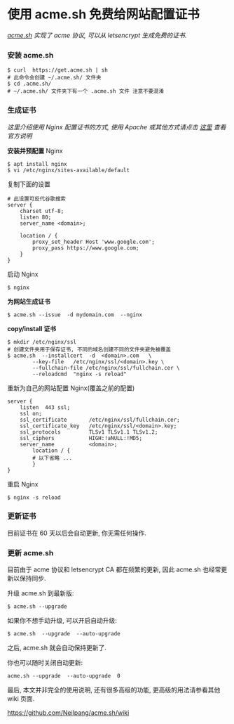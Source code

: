 # 使用 acme.sh 免费给网站配置证书
<i><a href="https://github.com/Neilpang/acme.sh/wiki/%E8%AF%B4%E6%98%8E">acme.sh</a> 实现了 acme 协议, 可以从 letsencrypt 生成免费的证书.</i>

### 安装 acme.sh
```
$ curl  https://get.acme.sh | sh
# 此命令会创建 ~/.acme.sh/ 文件夹
$ cd .acme.sh/
# ~/.acme.sh/ 文件夹下有一个 .acme.sh 文件 注意不要混淆
```

### 生成证书
<i>这里介绍使用 Nginx 配置证书的方式, 使用 Apache 或其他方式请点击 <a href="https://github.com/Neilpang/acme.sh/wiki/%E8%AF%B4%E6%98%8E">这里</a> 查看官方说明</i>

<b>安装并预配置</b> Nginx
```
$ apt install nginx
$ vi /etc/nginx/sites-available/default
```
复制下面的设置
```
# 此设置可反代谷歌搜索
server {
    charset utf-8;
    listen 80;
    server_name <domain>;

    location / {
        proxy_set_header Host 'www.google.com';
        proxy_pass https://www.google.com;
    }
}
```
启动 Nginx
```
$ nginx
```
<b>为网站生成证书</b>
```
$ acme.sh --issue  -d mydomain.com  --nginx  
```
<b>copy/install 证书</b>
```
$ mkdir /etc/nginx/ssl
# 创建文件夹用于保存证书, 不同的域名创建不同的文件夹避免被覆盖
$ acme.sh  --installcert  -d  <domain>.com   \
        --key-file   /etc/nginx/ssl/<domain>.key \
        --fullchain-file /etc/nginx/ssl/fullchain.cer \
        --reloadcmd  "nginx -s reload"
```
重新为自己的网站配置 Nginx(覆盖之前的配置)
```
server {
    listen  443 ssl;
    ssl on;
    ssl_certificate       /etc/nginx/ssl/fullchain.cer;
    ssl_certificate_key   /etc/nginx/ssl/<domain>.key;
    ssl_protocols         TLSv1 TLSv1.1 TLSv1.2;
    ssl_ciphers           HIGH:!aNULL:!MD5;
    server_name           <domain>;
        location / {
        # 以下省略 ...
        }
}
```
重启 Nginx
```
$ nginx -s reload
```

### 更新证书
目前证书在 60 天以后会自动更新, 你无需任何操作.

### 更新 acme.sh
目前由于 acme 协议和 letsencrypt CA 都在频繁的更新, 因此 acme.sh 也经常更新以保持同步.

升级 acme.sh 到最新版:
```
$ acme.sh --upgrade
```
如果你不想手动升级, 可以开启自动升级:
```
$ acme.sh  --upgrade  --auto-upgrade
```
之后, acme.sh 就会自动保持更新了.

你也可以随时关闭自动更新:
```
acme.sh --upgrade  --auto-upgrade  0
```
最后, 本文并非完全的使用说明, 还有很多高级的功能, 更高级的用法请参看其他 wiki 页面.

https://github.com/Neilpang/acme.sh/wiki
